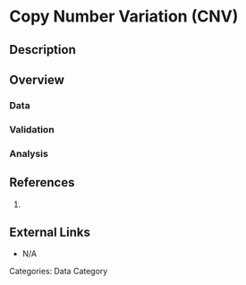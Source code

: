 # Copy Number Variation (CNV) #
## Description ##
## Overview ##
### Data ###
### Validation ###
### Analysis ###
## References ##
1.

## External Links ##
* N/A

Categories: Data Category
